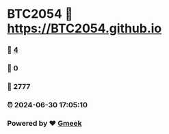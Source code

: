 # BTC2054 :link: https://BTC2054.github.io 
### :page_facing_up: [4](https://BTC2054.github.io/tag.html) 
### :speech_balloon: 0 
### :hibiscus: 2777 
### :alarm_clock: 2024-06-30 17:05:10 
### Powered by :heart: [Gmeek](https://github.com/Meekdai/Gmeek)
